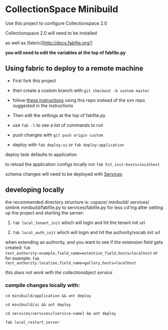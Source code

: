# CollectionSpace Minibuild
 Use this project to configure Collectionspace 2.0

 Collectionspace 2.0 will need to be installed

 as well as (fabric)[http://docs.fabfile.org/]

 __you will need to edit the variables at the top of fabfile.py__

## Using fabric to deploy to a remote machine

*  First fork this project
*  then create a custom branch with `git checkout -b custom master`
*  follow 
[these instructions](http://wiki.collectionspace.org/display/UNRELEASED/Creating+your+new+tenant+using+the+mini-build) using this repo instead of the svn repo suggested in the instructions

*  Then edit the settings at the top of fabfile.py
*  use `fab -l` to see a list of commands to run 
*  push changes with `git push origin custom`
*  deploy with `fab deploy:ui`  or `fab deploy:application`


deploy task defaults to application

to reload the application configs locally run `fab hit_init:hosts=localhost`

schema changes will need to be deployed with 
[Services](http://github.com/collectionspace/services)



## developing locally

the recommended directory structure is:
cspace/
        minibuild/
        services/
simlink minibuild/fabfile.py to services/fabfile.py for less cd'ing
after setting up the project and starting the server:

1. `fab local_tenant_init` which will login and hit the tenant init url

2. `fab local_auth_init`  which will login and hit the authority/vocab init url

when extending an authority, 
and you want to see if the extension field gets created:
`fab test_authority:example,field_name=extention_field,hosts=localhost`
or for example:
`fab test_authority:location,field_name=gallery,hosts=localhost`

_this does not work with the collectionobject service_


### compile changes locally with:

`cd minibuild/application && ant deploy`

`cd minibuild/ui && ant deploy`

`cd services/services/[service-name] && ant deploy`

`fab local_restart_server`

